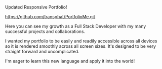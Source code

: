 Updated Responsive Portfolio!

https://github.com/transphat/PortfolioMe.git

 Here you can see my growth as a Full Stack Developer with my many successful projects and collaborations.

I wanted my portfolio to be easily and readily accessible across all devices so it is rendered smoothly across all screen sizes. It's designed to be very straight forward and uncomplicated.

I'm eager to learn this new language and apply it into the world!
